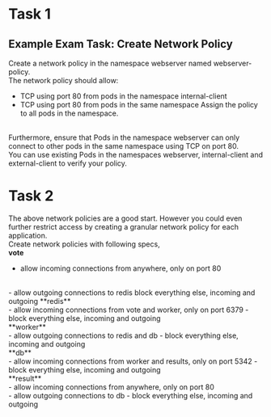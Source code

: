 # Task 1
## Example Exam Task: Create Network Policy
Create a network policy in the namespace webserver named webserver-policy.
<br>
The network policy should allow:
<br>
- TCP using port 80 from pods in the namespace internal-client <br>
- TCP using port 80 from pods in the same namespace
Assign the policy to all pods in the namespace.
<br>
Furthermore, ensure that Pods in the namespace webserver can only connect to other pods in the same namespace using TCP on port 80.
<br>
You can use existing Pods in the namespaces webserver, internal-client and external-client to verify your policy. <br>

# Task 2 
The above network policies are a good start. However you could even further restrict access by creating a granular network policy for each application.
<br>
Create network policies with following specs,
<br>
**vote**
<br>
- allow incoming connections from anywhere, only on port 80
<br>
- allow outgoing connections to redis
block everything else, incoming and outgoing
**redis**
<br>
- allow incoming connections from vote and worker, only on port 6379
- block everything else, incoming and outgoing
<br>
**worker**
<br>
- allow outgoing connections to redis and db
- block everything else, incoming and outgoing
<br>
**db**
<br>
- allow incoming connections from worker and results, only on port 5342
- block everything else, incoming and outgoing
<br>
**result**
<br>
- allow incoming connections from anywhere, only on port 80
<br>
- allow outgoing connections to db
- block everything else, incoming and outgoing

